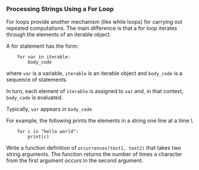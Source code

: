 ### Processing Strings Using a For Loop

For loops provide another mechanism (like while loops) for carrying out
repeated computations. The main difference is that a for loop iterates
through the elements of an iterable object.

A for statement has the form:

        for var in iterable:
            body_code
        

where `var` is a variable, `iterable` is an iterable object and
`body_code` is a sequence of statements.

In turn, each element of `iterable` is assigned to `var` and, in that
context, `body_code` is evaluated.

Typically, `var` appears in `body_code`

For example, the following prints the elements in a string one line at a
time.\

        for c in "hello world":
            print(c)
        

Write a function definition of `occurrences(text1, text2)` that takes
two string arguments. The function returns the number of times a
character from the first argument occurs in the second argument.
